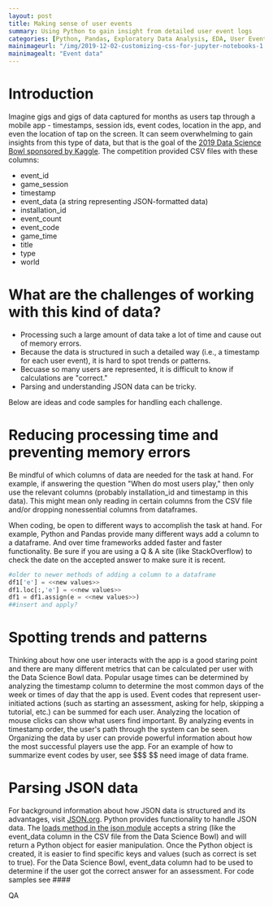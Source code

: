 ```yaml
---
layout: post
title: Making sense of user events 
summary: Using Python to gain insight from detailed user event logs   
categories: [Python, Pandas, Exploratory Data Analysis, EDA, User Events]
mainimageurl: "/img/2019-12-02-customizing-css-for-jupyter-notebooks-1.png"
mainimagealt: "Event data"
---
```


<h1 class="h4">Introduction</h1>
Imagine gigs and gigs of data captured for months as users tap through a mobile app - timestamps, session ids, event codes, location in the app, and even the location of tap on the screen.   It can seem overwhelming to gain insights from this type of data, but that is the goal of the <a href="https://www.kaggle.com/c/data-science-bowl-2019/overview" target="_blank">2019 Data Science Bowl sponsored by Kaggle</a>.  The competition provided CSV files with these columns:
<ul>
	<li>event_id</li>
	<li>game_session</li>
	<li>timestamp</li>
	<li>event_data (a string representing JSON-formatted data)</li>
	<li>installation_id</li>
	<li>event_count</li>
	<li>event_code</li>
	<li>game_time</li>
	<li>title</li>
	<li>type</li>
	<li>world</li>
</ul>

<h1 class="h4">What are the challenges of working with this kind of data?</h1>
<ul>
	<li>Processing such a large amount of data take a lot of time and cause out of memory errors. </li>
	<li>Because the data is structured in such a detailed way (i.e., a timestamp for each user event), it is hard to spot trends or patterns.</li>
	<li>Becuase so many users are represented, it is difficult to know if calculations are "correct."</li>
	<li>Parsing and understanding JSON data can be tricky.</li>
</ul>
Below are ideas and code samples for handling each challenge.


<h1 class="h4">Reducing processing time and preventing memory errors</h1>
Be mindful of which columns of data are needed for the task at hand.  For example, if answering the question "When do most users play," then only use the relevant columns (probably installation_id and timestamp in this data).  This might mean only reading in certain columns from the CSV file and/or dropping nonessential columns from dataframes.  

When coding, be open to different ways to accomplish the task at hand.  For example, Python and Pandas provide many different ways add a column to a dataframe.  And over time frameworks added faster and faster functionality.  Be sure if you are using a Q & A site (like StackOverflow) to check the date on the accepted answer to make sure it is recent.  
```Python
#older to newer methods of adding a column to a dataframe
df1['e'] = <<new values>>
df1.loc[:,'e'] = <<new values>>
df1 = df1.assign(e = <<new values>>)
##insert and apply?

```
<h1 class="h4">Spotting trends and patterns</h1>
Thinking about how one user interacts with the app is a good staring point and there are many different metrics that can be calculated per user with the Data Science Bowl data.  Popular usage times can be determined by analyzing the timestamp column to determine the most common days of the week or times of day that the app is used.  Event codes that represent user-initiated actions (such as starting an assessment, asking for help, skipping a tutorial, etc.) can be summed for each user.   Analyzing the location of mouse clicks can show what users find important.  By analyzing events in timestamp order, the user's path through the system can be seen. Organizing the data by user can provide powerful information about how the most successful players use the app. For an example of how to summarize event codes by user, see $$$
$$ need image of data frame.  


<h1 class="h4">Parsing JSON data</h1> 
For background information about how JSON data is structured and its advantages, visit <a href="https://www.json.org/json-en.html">JSON.org</a>.  Python provides functionality to handle JSON data.  The <a href="https://docs.python.org/3.7/library/json.html" target="_blank">loads method in the json module<a>  accepts a string (like the event_data column in the CSV file from the Data Science Bowl) and will return a Python object for easier manipulation.  Once the Python object is created, it is easier to find specific keys and values (such as correct is set to true).  For the Data Science Bowl, event_data column had to be used to determine if the user got the correct answer for an assessment.  For code samples see ####



QA  

